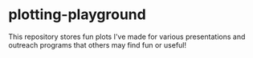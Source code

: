 # plotting-playground
This repository stores fun plots I've made for various presentations and outreach programs that others may find fun or useful!
